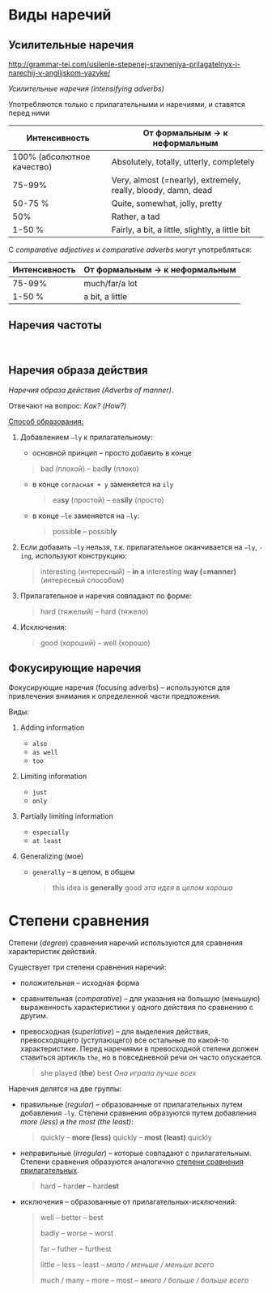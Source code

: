 # Виды наречий

## Усилительные наречия 

http://grammar-tei.com/usilenie-stepenej-sravneniya-prilagatelnyx-i-narechij-v-anglijskom-yazyke/

*Усилительные наречия (intensifying adverbs)*

Употребляются только с прилагательными и наречиями, и ставятся перед ними

| Интенсивность              | От формальным -> к неформальным                              |
| -------------------------- | ------------------------------------------------------------ |
| 100% (абсолютное качество) | Absolutely, totally, utterly,  completely                    |
| 75-99%                     | Very, almost (=nearly), extremely, really, bloody, damn, dead |
| 50-75 %                    | Quite, somewhat, jolly, pretty                               |
| 50%                        | Rather,  a tad                                               |
| 1-50 %                     | Fairly, a bit, a little, slightly, a little bit              |


С *comparative adjectives* и *comparative adverbs*  могут употребляться:

| Интенсивность                                            | От формальным -> к неформальным                              |
| -------------------------------------------------------- | ------------------------------------------------------------ |
| 75-99% | much/far/a  lot | намного            |
| 1-50 % | a bit,  a little    | немного, чуть-чуть |

 

## Наречия частоты

​                                  

 

## Наречия образа действия 

*Наречия образа действия (Adverbs of manner)*. 

Отвечают на вопрос: *Как? (How?)*

<u>Способ образования:</u>

1. Добавлением `–ly` к прилагательному:

   -  основной принцип – просто добавить в конце

     > bad (плохой) – bad**ly** (плохо)

   - в конце `согласная + y` заменяется на `ily`

     > ea**sy** (простой) – ea**sily** (просто)

   - в конце `–le` заменяется на `–ly`:

     > possib**le** – possib**ly**

2. Если добавить `–ly` нельзя, т.к. прилагательное оканчивается на `–ly`, `-ing`, используют конструкцию:

   > interesting (интересный) – **in a** interesting **way (=manner)** (интересный способом)

3. Прилагательное и наречия совпадают по форме:

   > hard (тяжелый) – hard (тяжело)

4. Исключения:

   > good (хороший) – well (хорошо)



##  Фокусирующие наречия

Фокусирующие наречия (focusing adverbs) – используются для привлечения внимания к определенной части предложения.

Виды:

1. Adding information

   - `also`
   - `as well`
   - `too`

2. Limiting information

   - `just`
   - `only`

3. Partially limiting information

   - `especially`
   - `at least`

4. Generalizing (мое)

   - ` generally ` –  в целом, в общем

     > this idea is **generally** good *эта идея в целом хороша*

# Степени сравнения

Степени (*degree*) сравнения наречий используются для сравнения характеристик действий.

Существует три степени сравнения наречий:

- положительная – исходная форма

- сравнительная (*comparative*) –  для указания на большую (меньшую) выраженность характеристики у одного действия по сравнению с другим.

- превосходная (*superlative*) – для выделения действия, превосходящего (уступающего) все остальные по какой-то характеристике. Перед наречиями в превосходной степени должен ставиться артикль `the`, но в повседневной речи он часто опускается.

  > she played (**the**) best *Она играла лучше всех*

Наречия делятся на две группы:

- правильные (*regular*) – образованные от прилагательных путем добавления `-ly`. Степени сравнения образуются путем добавления *more (less)* и *the most (the least)*:

  > quickly – **more (less)** quickly – **most (least)** quickly

- неправильные (*irregular*) – которые совпадают с прилагательным. Степени сравнения образуются аналогично [степени сравнения прилагательных](Adjective.md#степени-сравнения).

  > hard – hard**er** – hard**est**

- исключения – образованные от прилагательных-исключений:

  > well – better –  best
  >
  > badly – worse – worst
  >
  > far – futher – furthest 
  >
  > little – less – least – *мало / меньше / меньше всего*
  >
  > much / many – more – most – *много / больше / больше всего*



